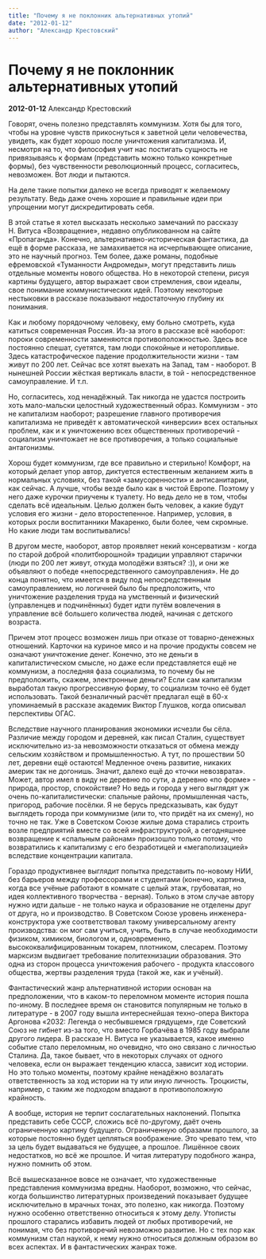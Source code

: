 ```yaml
---
title: "Почему я не поклонник альтернативных утопий"
date: "2012-01-12"
author: "Александр Крестовский"
---
```


# Почему я не поклонник альтернативных утопий

**2012-01-12** Александр Крестовский

Говорят, очень полезно представлять коммунизм. Хотя бы для того, чтобы на уровне чувств прикоснуться к заветной цели человечества, увидеть, как будет хорошо после уничтожения капитализма. И, несмотря на то, что философия учит нас постигать сущность не привязываясь к формам (представить можно только конкретные формы), без чувственности революционный процесс, согласитесь, невозможен. Вот люди и пытаются.

На деле такие попытки далеко не всегда приводят к желаемому результату. Ведь даже очень хорошие и правильные идеи при упрощении могут дискредитировать себя.

В этой статье я хотел высказать несколько замечаний по рассказу Н. Витуса «Возвращение», недавно опубликованном на сайте «Пропаганда». Конечно, альтернативно-историческая фантастика, да ещё в форме рассказа, не замахивается на исчерпывающее описание, это не научный прогноз. Тем более, даже романы, подобные ефремовской «Туманности Андромеды», могут представить лишь отдельные моменты нового общества. Но в некоторой степени, рисуя картины будущего, автор выражает свои стремления, свои идеалы, свое понимание коммунистических идей. Поэтому некоторые нестыковки в рассказе показывают недостаточную глубину их понимания.

Как и любому порядочному человеку, ему больно смотреть, куда катиться современная Россия. Из-за этого в рассказе всё наоборот: пороки современности заменяются противоположностью. Здесь все постоянно спешат, суетятся, там люди спокойные и неторопливые. Здесь катастрофическое падение продолжительности жизни - там живут по 200 лет. Сейчас все хотят выехать на Запад, там - наоборот. В нынешней России жёсткая вертикаль власти, в той - непосредственное самоуправление. И т.п.

Но, согласитесь, ход ненадёжный. Так никогда не удастся построить хоть мало-мальски целостный художественный образ. Коммунизм - это не капитализм наоборот; разрешение главного противоречия капитализма не приведёт к автоматической «инверсии» всех остальных проблем, как и к уничтожению всех общественных противоречий - социализм уничтожает не все противоречия, а только социальные антагонизмы.

Хорош будет коммунизм, где все правильно и стерильно! Комфорт, на который делает упор автор, диктуется естественным желанием жить в нормальных условиях, без такой «замусоренности» и антисанитарии, как сейчас. А лучше, чтобы везде было как в чистой Европе. Поэтому у него даже курочки приучены к туалету. Но ведь дело не в том, чтобы сделать всё идеальным. Целью должен быть человек, а какие будут условия его жизни - дело второстепенное. Например, условия, в которых росли воспитанники Макаренко, были более, чем скромные. Но какие люди там воспитывались!

В другом месте, наоборот, автор проявляет некий консерватизм - когда по старой доброй «политбюрошной» традиции управляют старички (люди по 200 лет живут, откуда молодёжи взяться? :)), и они же объявляют о победе «непосредственного самоуправления». Не до конца понятно, что имеется в виду под непосредственным самоуправлением, но логичней было бы предположить, что уничтожение разделения труда на умственный и физический (управленцев и подчинённых) будет идти путём вовлечения в управление всё большего количества людей, начиная с детского возраста.

Причем этот процесс возможен лишь при отказе от товарно-денежных отношений. Карточки на куриное мясо и на прочие продукты совсем не означают уничтожение денег. Конечно, это не деньги в капиталистическом смысле, но даже если представляется ещё не коммунизм, а последняя фаза социализма, то почему бы не предположить, скажем, электронные деньги? Если сам капитализм выработал такую прогрессивную форму, то социализм точно её будет использовать. Такой безналичный расчёт предлагал ещё в 60-х упоминаемый в рассказе академик Виктор Глушков, когда описывал перспективы ОГАС.

Вследствие научного планирования экономики исчезли бы сёла. Различие между городом и деревней, как писал Сталин, существует исключительно из-за невозможности отказаться от обмена между сельским хозяйством и промышленностью. А тут, по прошествии 50 лет, деревни ещё остаются! Медленное очень развитие, никаких америк так не догонишь. Значит, далеко ещё до «точки невозврата». Может, автор имел в виду не деревню по сути, а деревню «по форме» - природа, простор, спокойствие? Но ведь и города у него выглядят уж очень по-капиталистически: спальные районы, промышленная часть, пригород, рабочие посёлки. Я не берусь предсказывать, как будут выглядеть города при коммунизме (или то, что придёт на их смену), но точно не так. Уже в Советском Союзе жилые дома старались строить возле предприятий вместе со всей инфраструктурой, а сегодняшнее возвращение к «спальным районам» произошло только потому, что возвратились к капитализму с его безработицей и «мегаполизацией» вследствие концентрации капитала.

Гораздо продуктивнее выглядит попытка представить по-новому НИИ, без барьеров между профессорами и студентами (конечно, картина, когда все учёные работают в комнате с целый этаж, грубоватая, но идея коллективного творчества - верная). Только в этом случае автору нужно идти дальше - не только наука и образование не отделены друг от друга, но и производство. В Советском Союзе уровень инженера-конструктора уже соответствовал такому универсальному агенту производства: он мог сам учиться, учить, быть в случае необходимости физиком, химиком, биологом и, одновременно, высококвалифицированным токарем, плотником, слесарем. Поэтому марксизм выдвигает требование политехнизации образования. Это одна из сторон процесса уничтожения рабочего - продукта классового общества, жертвы разделения труда (такой же, как и учёный).

Фантастический жанр альтернативной истории основан на предположении, что в каком-то переломном моменте история пошла по-иному. В последнее время он становится популярным не только в литературе - в 2007 году вышла интереснейшая техно-опера Виктора Аргонова «2032: Легенда о несбывшемся грядущем», где Советский Союз не гибнет из-за того, что вместо Горбачёва в 1985 году выбрали другого лидера. В рассказе Н. Витуса не указывается, какое именно событие стало переломным, но очевидно, что оно связано с личностью Сталина. Да, такое бывает, что в некоторых случаях от одного человека, если он выражает тенденцию класса, зависит ход истории. Но это только моменты, поэтому крайне ненадёжно возлагать ответственность за ход истории на ту или иную личность. Троцкисты, например, с таким же подходом впадают в противоположную крайность.

А вообще, история не терпит сослагательных наклонений. Попытка представить себе СССР, сложись всё по-другому, даёт очень ограниченную картину будущего. Ограниченную образами прошлого, за которые постоянно будет цепляться воображение. Это чревато тем, что за цель будет выдаваться не будущее, а прошлое. Лишённое своих недостатков, но всё же прошлое. И читая литературу подобного жанра, нужно помнить об этом.

Всё вышесказанное вовсе не означает, что художественные представления коммунизма вредны. Наоборот, возможно, что сейчас, когда большинство литературных произведений показывает будущее исключительно в мрачных тонах, это полезно, как никогда. Поэтому нужно особенно ответственно относиться к этому делу. Утописты прошлого старались избавить людей от любых противоречий, не понимая, что без противоречий невозможно развитие. Но с тех пор как коммунизм стал наукой, к нему нужно относиться должным образом во всех аспектах. И в фантастических жанрах тоже.